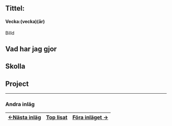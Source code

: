 ## Tittel:

#### Vecka:(vecka)(år)

Billd

## Vad har jag gjor

## Skolla

## Project

---

### Andra inläg


| [<-Nästa inläg](https://caspian.rosengren.nu/blog/.html) | [Top lisat](https://caspian.rosengren.nu/blog.html) | [Föra inläget ->](https://caspian.rosengren.nu/blog/.html) |
| :------------------------------------------------------------: | ----------------------------------------------------- | ---------------------------------------------------------------- |
